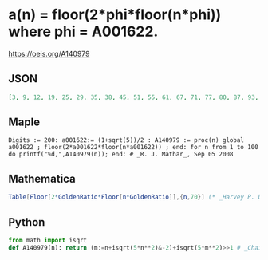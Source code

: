 # a\(n\) \= floor\(2\*phi\*floor\(n\*phi\)\) where phi \= A001622\.
https://oeis.org/A140979
## JSON
```JSON
[3, 9, 12, 19, 25, 29, 35, 38, 45, 51, 55, 61, 67, 71, 77, 80, 87, 93, 97, 103, 106, 113, 119, 122, 129, 135, 139, 145, 148, 155, 161, 165, 171, 177, 181, 187, 190, 197, 203, 207, 213, 216, 223, 229, 232, 239, 245, 249, 255, 258, 265, 271, 275, 281, 284, 291, 297, 300, 307, 313, 317, 323, 326, 333, 339, 343, 349, 355]
```
## Maple
```Maple
Digits := 200: a001622:= (1+sqrt(5))/2 : A140979 := proc(n) global a001622 ; floor(2*a001622*floor(n*a001622)) ; end: for n from 1 to 100 do printf("%d,",A140979(n)); end: # _R. J. Mathar_, Sep 05 2008
```
## Mathematica
```Mathematica
Table[Floor[2*GoldenRatio*Floor[n*GoldenRatio]],{n,70}] (* _Harvey P. Dale_, Feb 25 2018 *)
```
## Python
```Python
from math import isqrt
def A140979(n): return (m:=n+isqrt(5*n**2)&-2)+isqrt(5*m**2)>>1 # _Chai Wah Wu_, Aug 29 2022
```
